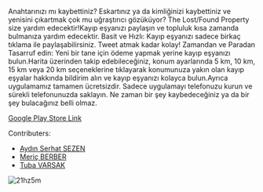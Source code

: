 Anahtarınızı mı kaybettiniz? Eskartınız ya da kimliğinizi kaybettiniz ve yenisini çıkartmak çok mu uğraştırıcı gözüküyor? The Lost/Found Property size yardım edecektir!Kayıp eşyanızı paylaşın ve topluluk kısa zamanda bulmanıza yardım edecektir.
Basit ve Hızlı: Kayıp eşyanızı sadece birkaç tıklama ile paylaşabilirsiniz. Tweet atmak kadar kolay!
Zamandan ve Paradan Tasarruf edin: Yeni bir tane için ödeme yapmak yerine kayıp eşyanızı bulun.Harita üzerinden takip edebileceğiniz, konum ayarlarında 5 km, 10 km, 15 km veya 20 km seçeneklerine tıklayarak konumunuza yakın olan kayıp eşyalar hakkında bildirim alın ve kayıp eşyanızı kolayca bulun.Ayrıca uygulamamız tamamen ücretsizdir. Sadece uygulamayı telefonuzu kurun ve sürekli telefonunuzda saklayın. Ne zaman bir şey kaybedeceğiniz ya da bir şey bulacağınız belli olmaz.

[Google Play Store Link](https://play.google.com/store/apps/details?id=com.team3s.lostpropertyse)

Contributers:
* [Aydın Serhat SEZEN](https://github.com/serhatsezn)
* [Meriç BERBER](https://github.com/MericBERBER)
* [Tuba VARSAK](https://github.com/varsaktuba)

​![21hz5m](https://user-images.githubusercontent.com/20739328/34308138-d550738e-e75c-11e7-9d6f-e4e434573c55.gif)

